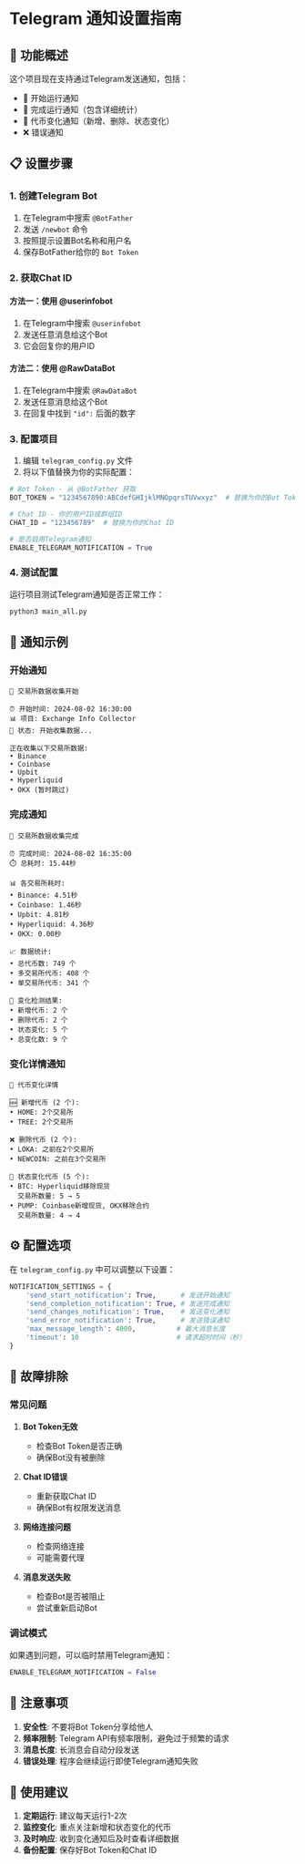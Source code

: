 # Telegram 通知设置指南

## 🚀 功能概述

这个项目现在支持通过Telegram发送通知，包括：
- 🚀 开始运行通知
- 🎉 完成运行通知（包含详细统计）
- 🔄 代币变化通知（新增、删除、状态变化）
- ❌ 错误通知

## 📋 设置步骤

### 1. 创建Telegram Bot

1. 在Telegram中搜索 `@BotFather`
2. 发送 `/newbot` 命令
3. 按照提示设置Bot名称和用户名
4. 保存BotFather给你的 `Bot Token`

### 2. 获取Chat ID

#### 方法一：使用 @userinfobot
1. 在Telegram中搜索 `@userinfobot`
2. 发送任意消息给这个Bot
3. 它会回复你的用户ID

#### 方法二：使用 @RawDataBot
1. 在Telegram中搜索 `@RawDataBot`
2. 发送任意消息给这个Bot
3. 在回复中找到 `"id":` 后面的数字

### 3. 配置项目

1. 编辑 `telegram_config.py` 文件
2. 将以下值替换为你的实际配置：

```python
# Bot Token - 从 @BotFather 获取
BOT_TOKEN = "1234567890:ABCdefGHIjklMNOpqrsTUVwxyz"  # 替换为你的Bot Token

# Chat ID - 你的用户ID或群组ID
CHAT_ID = "123456789"  # 替换为你的Chat ID

# 是否启用Telegram通知
ENABLE_TELEGRAM_NOTIFICATION = True
```

### 4. 测试配置

运行项目测试Telegram通知是否正常工作：

```bash
python3 main_all.py
```

## 📱 通知示例

### 开始通知
```
🚀 交易所数据收集开始

⏰ 开始时间: 2024-08-02 16:30:00
📊 项目: Exchange Info Collector
🔄 状态: 开始收集数据...

正在收集以下交易所数据:
• Binance
• Coinbase  
• Upbit
• Hyperliquid
• OKX (暂时跳过)
```

### 完成通知
```
🎉 交易所数据收集完成

⏰ 完成时间: 2024-08-02 16:35:00
⏱️ 总耗时: 15.44秒

📊 各交易所耗时:
• Binance: 4.51秒
• Coinbase: 1.46秒
• Upbit: 4.81秒
• Hyperliquid: 4.36秒
• OKX: 0.00秒

📈 数据统计:
• 总代币数: 749 个
• 多交易所代币: 408 个
• 单交易所代币: 341 个

🔄 变化检测结果:
• 新增代币: 2 个
• 删除代币: 2 个
• 状态变化: 5 个
• 总变化数: 9 个
```

### 变化详情通知
```
🔄 代币变化详情

🆕 新增代币 (2 个):
• HOME: 2个交易所
• TREE: 2个交易所

❌ 删除代币 (2 个):
• LOKA: 之前在2个交易所
• NEWCOIN: 之前在3个交易所

🔄 状态变化代币 (5 个):
• BTC: Hyperliquid移除现货
  交易所数量: 5 → 5
• PUMP: Coinbase新增现货, OKX移除合约
  交易所数量: 4 → 4
```

## ⚙️ 配置选项

在 `telegram_config.py` 中可以调整以下设置：

```python
NOTIFICATION_SETTINGS = {
    'send_start_notification': True,      # 发送开始通知
    'send_completion_notification': True, # 发送完成通知
    'send_changes_notification': True,    # 发送变化通知
    'send_error_notification': True,      # 发送错误通知
    'max_message_length': 4000,          # 最大消息长度
    'timeout': 10                        # 请求超时时间（秒）
}
```

## 🔧 故障排除

### 常见问题

1. **Bot Token无效**
   - 检查Bot Token是否正确
   - 确保Bot没有被删除

2. **Chat ID错误**
   - 重新获取Chat ID
   - 确保Bot有权限发送消息

3. **网络连接问题**
   - 检查网络连接
   - 可能需要代理

4. **消息发送失败**
   - 检查Bot是否被阻止
   - 尝试重新启动Bot

### 调试模式

如果遇到问题，可以临时禁用Telegram通知：

```python
ENABLE_TELEGRAM_NOTIFICATION = False
```

## 📝 注意事项

1. **安全性**: 不要将Bot Token分享给他人
2. **频率限制**: Telegram API有频率限制，避免过于频繁的请求
3. **消息长度**: 长消息会自动分段发送
4. **错误处理**: 程序会继续运行即使Telegram通知失败

## 🎯 使用建议

1. **定期运行**: 建议每天运行1-2次
2. **监控变化**: 重点关注新增和状态变化的代币
3. **及时响应**: 收到变化通知后及时查看详细数据
4. **备份配置**: 保存好Bot Token和Chat ID 